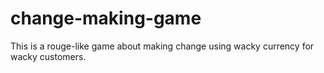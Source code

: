 # change-making-game
This is a rouge-like game about making change using wacky currency for wacky customers.
